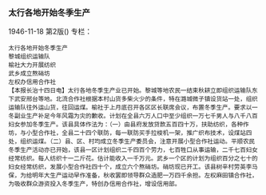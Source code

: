 ### 太行各地开始冬季生产

1946-11-18
第2版()
专栏：

    太行各地开始冬季生产
    黎城组织运输队
    榆社大力开展纺织
    武乡成立熬硝坊
    左权办信用合作社
    【本报长治十四日电】太行各地冬季生产业已开始。黎城等地农民一结束秋耕立即组织运输队东下武安邢台等地。北流合作社根据本村山货多柴火少的条件，特在潞城微子镇设货站一处，组织运输队往外运山货，往回运煤。榆社于上月底召开各区区长联席会议，布置冬季生产。要求以一冬副业生产补足今年风霜为灾的歉收。计划在全县六万人口中至少组织一万七千男人与八千八百妇女参加冬季生产。该县具体作法为：（一）由县府发放贷款五百四十万，扶助纺织，各种作坊，与小型合作社，全县二十四个联防，每一联防买手拉梭机一架，推广织布技术，设煤站四处，组织运煤。（二）县、区、村均成立冬季生产委员会，注意开展小型合作社运动。平顺农民冬季生产活动亦已开始，该县一区计划组织二千四百个劳力，七百牲口从事运输，二千七百妇女经常纺织。每人纺织十一二斤花。估计能收入一千万元。武乡一个区的计划为组织百分之七十的妇女经常纺织，发展小型合作社四十个，成立六个熬硝坊。硝坊现已开工。该县树辛村劳英李马保，为给明年大生产运动早作准备，秋收罢即领导群众造肥一万四千余担。左权麻田镇合作社，为吸收群众游资投入冬季生产，特创办信用合作社，增设信用部。
